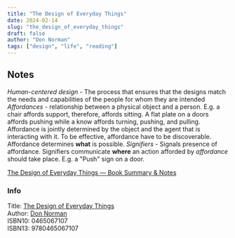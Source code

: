 ```yaml
---
title: "The Design of Everyday Things"
date: 2024-02-14
slug: "the_design_of_everyday_things"
draft: false
author: "Don Norman"
tags: ["design", "life", "reading"]
---
```


## Notes

_Human-centered design_ - The process that ensures that the designs match the needs and capabilities of the people for whom they are intended
_Affordances_ - relationship between a physical object and a person. E.g. a chair affords support, therefore, affords sitting. A flat plate on a doors affords pushing while a know affords turning, pushing, and pulling. Affordance is jointly determined by the object and the agent that is interacting with it. To be effective, affordance have to be discoverable. Affordance determines **what** is possible.
_Signifiers_ - Signals presence of affordance. Signifiers communicate **where** an action afforded by _affordance_ should take place. E.g. a "Push" sign on a door.

[The Design of Everyday Things — Book Summary & Notes](https://elvischidera.com/2022-06-24-design-everyday-things)

### Info

Title: [The Design of Everyday Things](https://en.wikipedia.org/wiki/The_Design_of_Everyday_Things)\
Author: [Don Norman](https://en.wikipedia.org/wiki/Don_Norman)\
ISBN10: 0465067107\
ISBN13: 9780465067107
